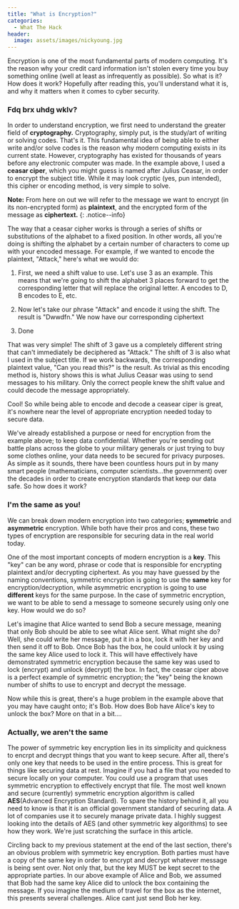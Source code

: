 ```yaml
---
title: "What is Encryption?"
categories:
  - What The Hack
header:
  image: assets/images/nickyoung.jpg  
---
```


Encryption is one of the most fundamental parts of modern computing. It's the reason why your credit card information isn't stolen every time you buy something online (well at least as infrequently as possible). So what is it? How does it work? Hopefully after reading this, you'll understand what it is, and why it matters when it comes to cyber security.  

### Fdq brx uhdg wklv?

In order to understand encryption, we first need to understand the greater field of **cryptography.** Cryptography, simply put, is the study/art of writing or solving codes. That's it. This fundamental idea of being able to either write and/or solve codes is the reason why modern computing exists in its current state. However, cryptography has existed for thousands of years before any electronic computer was made. In the example above, I used a **ceasar ciper**, which you might guess is named after Julius Ceasar, in order to encrypt the subject title. While it may look cryptic (yes, pun intended), this cipher or encoding method, is very simple to solve.

**Note:** From here on out we will refer to the message we want to encrypt (in its non-encrypted form) as **plaintext**, and the encrypted form of the message as **ciphertext.**
{: .notice--info}

The way that a ceasar cipher works is through a series of shifts or substitutions of the alphabet to a fixed position. In other words, all you're doing is shifting the alphabet by a certain number of characters to come up with your encoded message. For example, if we wanted to encode the plaintext, "Attack," here's what we would do:

1. First, we need a shift value to use. Let's use 3 as an example. This means that we're going to shift the alphabet 3 places forward to get the corresponding letter that will replace the original letter. A encodes to D, B encodes to E, etc.

2. Now let's take our phrase "Attack" and encode it using the shift. The result is "Dwwdfn." We now have our corresponding ciphertext

3. Done

That was very simple! The shift of 3 gave us a completely different string that can't immediately be deciphered as "Attack." The shift of 3 is also what I used in the subject title. If we work backwards, the corresponding plaintext value, "Can you read this?" is the result. As trivial as this encoding method is, history shows this is what Julius Ceasar was using to send messages to his military. Only the correct people knew the shift value and could decode the message appropriately. 

Cool! So while being able to encode and decode a ceasear ciper is great, it's nowhere near the level of appropriate encryption needed today to secure data. 

We've already established a purpose or need for encryption from the example above; to keep data confidential. Whether you're sending out battle plans across the globe to your military generals or just trying to buy some clothes online, your data needs to be secured for privacy purposes. As simple as it sounds, there have been countless hours put in by many smart people (mathematicians, computer scientists...the government) over the decades in order to create encryption standards that keep our data safe. So how does it work?

### I'm the same as you! 

We can break down modern encryption into two categories; **symmetric** and **asymmetric** encryption. While both have their pros and cons, these two types of encryption are responsible for securing data in the real world today. 

One of the most important concepts of modern encryption is a **key**. This "key" can be any word, phrase or code that is responsible for encrypting plaintext and/or decrypting ciphertext. As you may have guessed by the naming conventions, symmetric encryption is going to use the **same** key for encryption/decryption, while asymmetric encryption is going to use **different** keys for the same purpose. In the case of symmetric encryption, we want to be able to send a message to someone securely using only one key. How would we do so?

Let's imagine that Alice wanted to send Bob a secure message, meaning that only Bob should be able to see what Alice sent. What might she do? Well, she could write her message, put it in a box, lock it with her key and then send it off to Bob. Once Bob has the box, he could unlock it by using the same key Alice used to lock it. This will have effectively have demonstrated symmetric encryption because the same key was used to lock (encrypt) and unlock (decrypt) the box. In fact, the ceasar ciper above is a perfect example of symmetric encryption; the "key" being the known number of shifts to use to encrypt and decrypt the message.

Now while this is great, there's a huge problem in the example above that you may have caught onto; it's Bob. How does Bob have Alice's key to unlock the box? More on that in a bit....

### Actually, we aren't the same

The power of symmetric key encryption lies in its simplicity and quickness to encrpt and decrypt things that you want to keep secure. After all, there's only one key that needs to be used in the entire process. This is great for things like securing data at rest. Imagine if you had a file that you needed to secure locally on your computer. You could use a program that uses symmetric encryption to effectively encrypt that file. The most well known and secure (currently) symmetric encryption algorithm is called **AES**(Advanced Encryption Standard). To spare the history behind it, all you need to know is that it is an official government standard of securing data. A lot of companies use it to securely manage private data. I highly suggest looking into the details of AES (and other symmetric key algorithms) to see how they work. We're just scratching the surface in this article. 

Circling back to my previous statement at the end of the last section, there's an obvious problem with symmetric key encryption. Both parties must have a copy of the same key in order to encrypt and decrypt whatever message is being sent over. Not only that, but the key MUST be kept secret to the appropriate parties. In our above example of Alice and Bob, we assumed that Bob had the same key Alice did to unlock the box containing the message. If you imagine the medium of travel for the box as the internet, this presents several challenges. Alice cant just send Bob her key. 

















